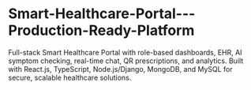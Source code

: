 # Smart-Healthcare-Portal---Production-Ready-Platform
Full-stack Smart Healthcare Portal with role-based dashboards, EHR, AI symptom checking, real-time chat, QR prescriptions, and analytics. Built with React.js, TypeScript, Node.js/Django, MongoDB, and MySQL for secure, scalable healthcare solutions.
